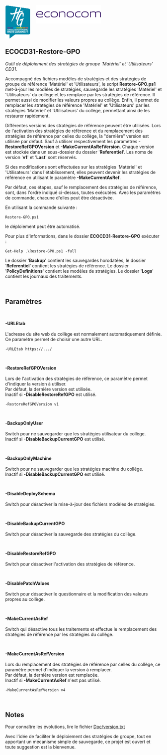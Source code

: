 <img src="Img/cd31.png" alt="CD31" style="float: left; padding-right: 20px;">&nbsp;&nbsp;&nbsp;&nbsp;<img src="Img/econocom.png" alt="Econocom" style="float: left;"><br style="clear: both;">

**ECOCD31-Restore-GPO**
------------------------------------------------------------------------------------------------------

*Outil de déploiement des stratégies de groupe 'Matériel' et 'Utilisateurs' CD31.*

Accompagné des fichiers modèles de stratégies et des stratégies de groupe
de référence 'Matériel' et 'Utilisateurs', le script **Restore-GPO.ps1**
met-à-jour les modèles de stratégies, sauvegarde les stratégies 'Matériel' et
'Utilisateurs' du collège et les remplace par les stratégies de référence. Il permet
aussi de modifier les valeurs propres au collège.
Enfin, il permet de remplacer les stratégies de référence 'Matériel' et 'Utilisateurs'
par les stratégies 'Matériel' et 'Utilisateurs' du collège, permettant ainsi de les restaurer rapidement.

Différentes versions des stratégies de référence peuvent être utilisées. Lors de l'activation
des stratégies de référence et du remplacement des stratégies de référence par celles du collège,
la "dernière" version est utilisée par défaut. Sauf à utiliser respectivement les paramètres
**-RestoreRefGPOVersion** et **-MakeCurrentAsRefVersion**.
Chaque version est stockée dans un sous-dossier du dossier '**Referentiel**'.
Les noms de version '**v1**' et '**Last**' sont réservés.

Si des modifications sont effectuées sur les stratégies 'Matériel' et 'Utilisateurs' dans l'établissement, elles peuvent
devenir les stratégies de référence en utilisant le paramètre **-MakeCurrentAsRef**.

Par défaut, ces étapes, sauf le remplacement des stratégies de référence,
sont, dans l'ordre indiqué ci-dessus, toutes exécutées.
Avec les paramètres de commande, chacune d'elles peut être désactivée.

En utilisant la commande suivante :

	Restore-GPO.ps1
le déploiement peut être automatisé.

Pour plus d'informations, dans le dossier **ECOCD31-Restore-GPO** exécuter :

	Get-Help .\Restore-GPO.ps1 -full

Le dossier '**Backup**' contient les sauvegardes horodatées, le dossier
'**Referentiel**' contient les stratégies de référence.
Le dossier '**PolicyDefinitions**' contient les modèles de stratégies.
Le dossier '**Logs**' contient les journaux des traitements.

<br>

**Paramètres**
------------------------------------------------------------------------------------------------------

<br>

**-URLEtab**<br><br>
L'adresse du site web du collège est normalement automatiquement définie.
Ce paramètre permet de choisir une autre URL.

	-URLEtab https://.../

<br>

**-RestoreRefGPOVersion**<br><br>
Lors de l'activation des stratégies de référence, ce paramètre permet d'indiquer la version à utiliser.<br>
Par défaut, la dernière version est utilisée.<br>
Inactif si **-DisableRestoreRefGPO** est utilisé.

	-RestoreRefGPOVersion v1

<br>

**-BackupOnlyUser**<br><br>
Switch pour ne sauvegarder que les stratégies utilisateur du collège.<br>
Inactif si **-DisableBackupCurrentGPO** est utilisé.

<br>

**-BackupOnlyMachine**<br><br>
Switch pour ne sauvegarder que les stratégies machine du collège.<br>
Inactif si **-DisableBackupCurrentGPO** est utilisé.

<br>

**-DisableDeploySchema**<br><br>
Switch pour désactiver la mise-à-jour des fichiers modèles de stratégies.

<br>

**-DisableBackupCurrentGPO**<br><br>
Switch pour désactiver la sauvegarde des stratégies du collège.

<br>

**-DisableRestoreRefGPO**<br><br>
Switch pour désactiver l'activation des stratégies de référence.

<br>

**-DisablePatchValues**<br><br>
Switch pour désactiver le questionnaire et la modification
des valeurs propres au collège.

<br>

**-MakeCurrentAsRef**<br><br>
Switch qui désactive tous les traitements et effectue le remplacement
des stratégies de référence par les stratégies du collège.

<br>

**-MakeCurrentAsRefVersion**<br><br>
Lors du remplacement des stratégies de référence par celles du collège, ce paramètre permet d'indiquer la version à remplacer.<br>
Par défaut, la dernière version est remplacée.<br>
Inactif si **-MakeCurrentAsRef** n'est pas utilisé.

	-MakeCurrentAsRefVersion v4

<br>

**Notes**
------------------------------------------------------------------------------------------------------

Pour connaître les évolutions, lire le fichier [Doc/version.txt](./Doc/version.txt)

Avec l'idée de faciliter le déploiement des stratégies de groupe, tout en apportant
un mécanisme simple de sauvegarde, ce projet est ouvert et toute suggestion est la bienvenue.